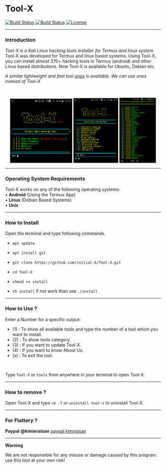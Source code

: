 # Tool-X

[![Build Status](https://img.shields.io/github/forks/rajkumardusad/Tool-X.svg)](https://github.com/rajkumardusad/Tool-X)
[![Build Status](https://img.shields.io/github/stars/rajkumardusad/Tool-X.svg)](https://github.com/rajkumardusad/Tool-X)
[![License](https://img.shields.io/github/license/rajkumardusad/Tool-X.svg)](https://github.com/rajkumardusad/Tool-X)

------------------------------------------------------------------------


### Introduction

*Tool-X is a Kali Linux hacking tools installer for Termux and linux system.*
Tool-X was developed for Termux and linux based systems. Using Tool-X, you can install almost 370+ hacking tools in Termux (android) and other Linux based distributions. Now Tool-X is available for Ubuntu, Debian etc.

*A similar lightweight and fast tool [onex](https://github.com/rajkumardusad/onex) is available. We can use onex instead of Tool-X*

<br>
<p align="center">
<img width="40%" src="core/toolx.png"/>
<img width="28.8%" src="core/toolx_cat.png"/>
<img width="23.4%" src="core/Screenshot_2020-05-17-20-17-56.png"/>
</p>

------------------------------------------------------------------------

### Operating System Requirements

Tool-X works on any of the following operating systems:<br>
• **Android** (Using the Termux App) <br>
• **Linux** (Debian Based Systems) <br>
• **Unix**

------------------------------------------------------------------------

### How to Install

Open the terminal and type following commands.

* `apt update`

* `apt install git`

* `git clone https://github.com/initial-k/Tool-X.git`

* `cd Tool-X`

* `chmod +x install`

* `sh install` if not work than use `./install`

------------------------------------------------------------------------

### How to Use ?

Enter a Number for a specific output:
- (1) : To show all available tools and type the number of a tool which you want to install.
- (2) : To show tools category.
- (3) : If you want to update Tool-X.
- (4) : If you want to know About Us.
- (x) : To exit the tool.

<br/>

Type `Tool-X` or `toolx` from anywhere in your terminal to open Tool-X.

------------------------------------------------------------------------

### How to remove ?

Open Tool-X and type `rm -T` or `uninstall tool-x` to uninstall Tool-X.

------------------------------------------------------------------------


### For Flattery ?

**Paypal** **@kimieraisan** [paypal kimiraisan](https://www.paypal.com/paypalme/my/settings?flow=cmV0dXJuVXJsPWh0dHBzOi8vd3d3LnBheXBhbC5jb20vbXlhY2NvdW50L3RyYW5zZmVyL2hvbWVwYWdlL3JlcXVlc3QmY2FuY2VsVXJsPWh0dHBzOi8vd3d3LnBheXBhbC5jb20vbXlhY2NvdW50L3RyYW5zZmVyL2hvbWVwYWdlL3JlcXVlc3Q=)

------------------------------------------------------------------------

**Warning**

We are not responsible for any misuse or damage caused by this program. use this tool at your own risk!

